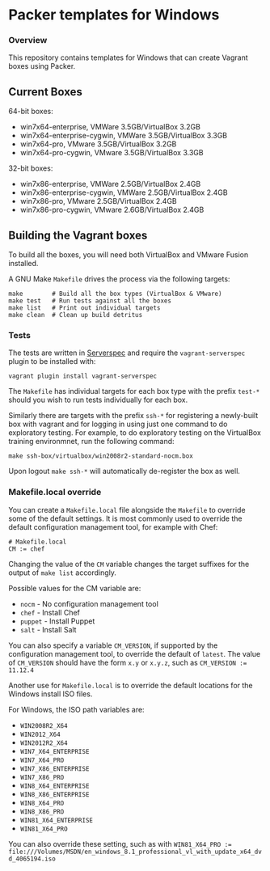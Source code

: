 # Packer templates for Windows

### Overview

This repository contains templates for Windows that can create
Vagrant boxes using Packer.

## Current Boxes

64-bit boxes:

* win7x64-enterprise, VMWare 3.5GB/VirtualBox 3.2GB
* win7x64-enterprise-cygwin, VMWare 3.5GB/VirtualBox 3.3GB
* win7x64-pro, VMware 3.5GB/VirtualBox 3.2GB
* win7x64-pro-cygwin, VMware 3.5GB/VirtualBox 3.3GB


32-bit boxes:

* win7x86-enterprise, VMWare 2.5GB/VirtualBox 2.4GB
* win7x86-enterprise-cygwin, VMWare 2.5GB/VirtualBox 2.4GB
* win7x86-pro, VMware 2.5GB/VirtualBox 2.4GB
* win7x86-pro-cygwin, VMware 2.6GB/VirtualBox 2.4GB


## Building the Vagrant boxes

To build all the boxes, you will need both VirtualBox and VMware Fusion installed.

A GNU Make `Makefile` drives the process via the following targets:

    make        # Build all the box types (VirtualBox & VMware)
    make test   # Run tests against all the boxes
    make list   # Print out individual targets
    make clean  # Clean up build detritus
    
### Tests

The tests are written in [Serverspec](http://serverspec.org) and require the
`vagrant-serverspec` plugin to be installed with:

    vagrant plugin install vagrant-serverspec
    
The `Makefile` has individual targets for each box type with the prefix
`test-*` should you wish to run tests individually for each box.

Similarly there are targets with the prefix `ssh-*` for registering a
newly-built box with vagrant and for logging in using just one command to
do exploratory testing.  For example, to do exploratory testing
on the VirtualBox training environmnet, run the following command:

    make ssh-box/virtualbox/win2008r2-standard-nocm.box
    
Upon logout `make ssh-*` will automatically de-register the box as well.

### Makefile.local override

You can create a `Makefile.local` file alongside the `Makefile` to override
some of the default settings.  It is most commonly used to override the
default configuration management tool, for example with Chef:

    # Makefile.local
    CM := chef

Changing the value of the `CM` variable changes the target suffixes for
the output of `make list` accordingly.

Possible values for the CM variable are:

* `nocm` - No configuration management tool
* `chef` - Install Chef
* `puppet` - Install Puppet
* `salt`  - Install Salt

You can also specify a variable `CM_VERSION`, if supported by the
configuration management tool, to override the default of `latest`.
The value of `CM_VERSION` should have the form `x.y` or `x.y.z`,
such as `CM_VERSION := 11.12.4`

Another use for `Makefile.local` is to override the default locations
for the Windows install ISO files.

For Windows, the ISO path variables are:

* `WIN2008R2_X64`
* `WIN2012_X64`
* `WIN2012R2_X64`
* `WIN7_X64_ENTERPRISE`
* `WIN7_X64_PRO`
* `WIN7_X86_ENTERPRISE`
* `WIN7_X86_PRO`
* `WIN8_X64_ENTERPRISE`
* `WIN8_X86_ENTERPRISE`
* `WIN8_X64_PRO`
* `WIN8_X86_PRO`
* `WIN81_X64_ENTERPRISE`
* `WIN81_X64_PRO`

You can also override these setting, such as with
`WIN81_X64_PRO := file:///Volumes/MSDN/en_windows_8.1_professional_vl_with_update_x64_dvd_4065194.iso`
